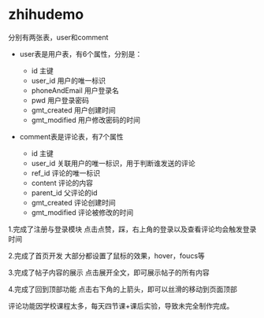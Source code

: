 # zhihudemo

分别有两张表，user和comment

* user表是用户表，有6个属性，分别是：
  * id 主键
  * user_id 用户的唯一标识
  * phoneAndEmail 用户登录名
  * pwd 用户登录密码
  * gmt_created 用户创建时间
  * gmt_modified 用户修改密码的时间
  

* comment表是评论表，有7个属性
    * id 主键
    * user_id 关联用户的唯一标识，用于判断谁发送的评论
    * ref_id 评论的唯一标识
    * content 评论的内容
    * parent_id 父评论的id
    * gmt_created 评论创建时间
    * gmt_modified 评论被修改的时间
  

1.完成了注册与登录模块
    点击点赞，踩，右上角的登录以及查看评论均会触发登录时间

2.完成了首页开发
    大部分都设置了鼠标的效果，hover，foucs等

3.完成了帖子内容的展示
  点击展开全文，即可展示帖子的所有内容

4.完成了回到顶部功能
  点击右下角的上箭头，即可以丝滑的移动到页面顶部

评论功能因学校课程太多，每天四节课+课后实验，导致未完全制作完成。